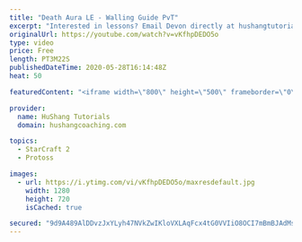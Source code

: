 ```yaml
---
title: "Death Aura LE - Walling Guide PvT"
excerpt: "Interested in lessons? Email Devon directly at hushangtutorials@outlook.com ------------------------------------------------------------------------------------------------------- Want to support HuShang Tutorials directly? Patreon is a website where you can contribute a monthly donation that will help"
originalUrl: https://youtube.com/watch?v=vKfhpDEDO5o
type: video
price: Free
length: PT3M22S
publishedDateTime: 2020-05-28T16:14:48Z
heat: 50

featuredContent: "<iframe width=\"800\" height=\"500\" frameborder=\"0\" src=\"https://www.youtube.com/embed/vKfhpDEDO5o\" allow=\"accelerometer; autoplay; encrypted-media; gyroscope; picture-in-picture\" allowfullscreen></iframe>"

provider:
  name: HuShang Tutorials
  domain: hushangcoaching.com

topics:
  - StarCraft 2
  - Protoss

images:
  - url: https://i.ytimg.com/vi/vKfhpDEDO5o/maxresdefault.jpg
    width: 1280
    height: 720
    isCached: true

secured: "9d9A489AlDDvzJxYLyh47NVkZwIKloVXLAqFcx4tG0VVIiO8OCI7mBmBJAdMs4tqnU+kS8XWf44qq1p2lv5Aj0KUJLSAuP5V9hqmrOXKJGVTbQBrXRVFCGEKeYSoLloy2Dj0XLnTB94of48vjrPnmb+CweQTVD5+KipiJWPumv6dcP2q5VGdGSRcriEh2KhXJIqfT8m2LWNfLXGedbLgKSevd7jQDBmYmE762s7V7xpBZutPq7j3n2wB9iTD+aJmL8zc7TGdJ4yCfnR+peoMXjGJJbmVpiFy9+H+wfyi+BnskfSwD1HXSznKZ2HKLlKfTq9HtHk4QP9rcnoNzcXLz6gMp6UciZRD3J8mE5ZHWiAy5k/BZTq2RK8TMtqBKlWjDYc+o0BgPO2kSBO/zwGlWk6CjNLW1iQCvU59vkNzQQw=;147pAMx/8mBrEiiP1oaOXg=="
---
```


